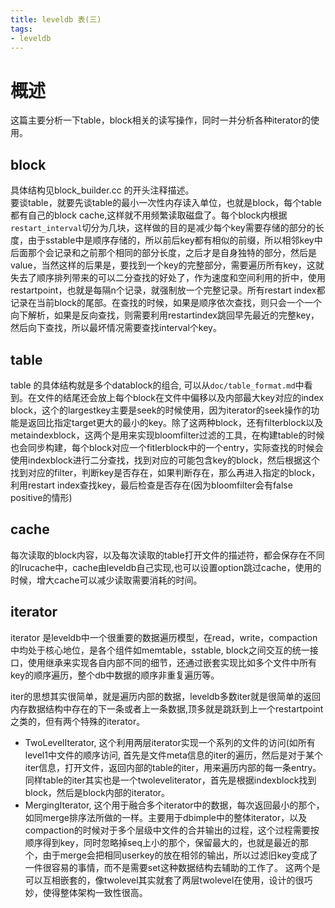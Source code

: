 ```yaml
---
title: leveldb 表(三)
tags:
- leveldb
---
```


# 概述

这篇主要分析一下table，block相关的读写操作，同时一并分析各种iterator的使用。

## block

具体结构见block_builder.cc 的开头注释描述。<br/>
要谈table，就要先谈table的最小一次性内存读入单位，也就是block，每个table都有自己的block cache,这样就不用频繁读取磁盘了。每个block内根据`restart_interval`切分为几块，这样做的目的是减少每个key需要存储的部分的长度，由于sstable中是顺序存储的，所以前后key都有相似的前缀，所以相邻key中后面那个会记录和之前那个相同的部分长度，之后才是自身独特的部分，然后是value，当然这样的后果是，要找到一个key的完整部分，需要遍历所有key，这就失去了顺序排列带来的可以二分查找的好处了，作为速度和空间利用的折中，使用restartpoint，也就是每隔n个记录，就强制放一个完整记录。所有restart index都记录在当前block的尾部。在查找的时候，如果是顺序依次查找，则只会一个一个向下解析，如果是反向查找，则需要利用restartindex跳回早先最近的完整key，然后向下查找，所以最坏情况需要查找interval个key。

## table

table 的具体结构就是多个datablock的组合, 可以从`doc/table_format.md`中看到。在文件的结尾还会放上每个block在文件中偏移以及内部最大key对应的index block，这个的largestkey主要是seek的时候使用，因为iterator的seek操作的功能是返回比指定target更大的最小的key。除了这两种block，还有filterblock以及metaindexblock，这两个是用来实现bloomfilter过滤的工具，在构建table的时候也会同步构建，每个block对应一个fitlerblock中的一个entry，实际查找的时候会使用indexblock进行二分查找，找到对应的可能包含key的block，然后根据这个找到对应的filter，判断key是否存在，如果判断存在，那么再进入指定的block，利用restart index查找key，最后检查是否存在(因为bloomfilter会有false positive的情形)

## cache

每次读取的block内容，以及每次读取的table打开文件的描述符，都会保存在不同的lrucache中，cache由leveldb自己实现,也可以设置option跳过cache，使用的时候，增大cache可以减少读取需要消耗的时间。

## iterator

iterator 是leveldb中一个很重要的数据遍历模型，在read，write，compaction中均处于核心地位，是各个组件如memtable，sstable, block之间交互的统一接口，使用继承来实现各自内部不同的细节，还通过嵌套实现比如多个文件中所有key的顺序遍历，整个db中数据的顺序非重复遍历等。

iter的思想其实很简单，就是遍历内部的数据，leveldb多数iter就是很简单的返回内存数据结构中存在的下一条或者上一条数据,顶多就是跳跃到上一个restartpoint之类的，但有两个特殊的iterator。
- TwoLevelIterator, 这个利用两层iterator实现一个系列的文件的访问(如所有level1中文件的顺序访问, 首先是文件meta信息的iter的遍历，然后是对于某个iter信息，打开文件，返回内部的table的iter，用来遍历内部的每一条entry。  同样table的iter其实也是一个twoleveliterator，首先是根据indexblock找到block，然后是block内部的iterator。
- MergingIterator, 这个用于融合多个iterator中的数据，每次返回最小的那个，如同merge排序法所做的一样。主要用于dbimple中的整体iterator，以及compaction的时候对于多个层级中文件的合并输出的过程，这个过程需要按顺序得到key，同时忽略掉seq上小的那个，保留最大的，也就是最近的那个，由于merge会把相同userkey的放在相邻的输出，所以过滤旧key变成了一件很容易的事情，而不是需要set这种数据结构去辅助的工作了。
这两个是可以互相嵌套的，像twolevel其实就套了两层twolevel在使用，设计的很巧妙，使得整体架构一致性很高。
